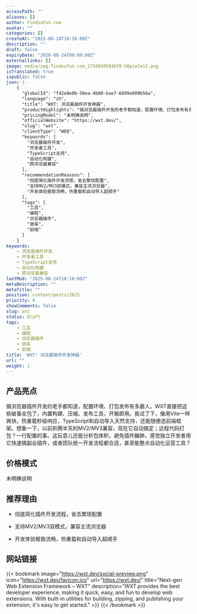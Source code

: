 ```yaml
---
accessPath: ""
aliases: []
author: FindsoFun.com
avatar: ""
categories: []
createAt: "2025-08-24T10:16:00Z"
description: ""
draft: false
expiryDate: "2026-08-24T00:00:00Z"
externallinks: []
image: media/img.findsofun.com_1756030584670-h0piwlm11.png
isTranslated: true
ispublic: false
json: |-
    {
      "globalId": "f42e8e0b-50ea-4b80-bae7-6699e809b56a",
      "language": "zh",
      "title": "WXT: 浏览器插件开发神器",
      "productHighlights": "搞浏览器插件开发的老手都知道，配置环境、打包发布有多磨人。WXT直接把这些破事全包了，内置构建、压缩、发布工具，开箱即用。我试了下，像用Vite一样爽快，热重载秒级响应，TypeScript和自动导入天然支持，还能随便选前端框架。想象一下，以前折腾半天的MV2/MV3兼容，现在它自动搞定；远程代码打包？一行配置的事。这玩意儿还能分析包体积，避免插件臃肿。感觉独立开发者用它快速搞副业插件，或者团队统一开发流程都合适，甚至能整点自动化运营工具？",
      "pricingModel": "未明确说明",
      "officialWebsite": "https://wxt.dev/",
      "slug": "wxt",
      "clientType": "WEB",
      "keywords": [
        "浏览器插件开发",
        "开发者工具",
        "TypeScript支持",
        "自动化构建",
        "跨浏览器兼容"
      ],
      "recommendationReasons": [
        "彻底简化插件开发流程，省去繁琐配置",
        "支持MV2/MV3双模式，兼容主流浏览器",
        "开发体验极致流畅，热重载和自动导入超顺手"
      ],
      "tags": [
        "工具",
        "编程",
        "浏览器插件",
        "效率",
        "前端"
      ]
    }
keywords:
    - 浏览器插件开发
    - 开发者工具
    - TypeScript支持
    - 自动化构建
    - 跨浏览器兼容
lastMod: "2025-08-24T10:16:00Z"
metaDescription: ""
metaTitle: ""
position: content/posts/2025
priority: 0
showComments: false
slug: wxt
status: Draft
tags:
    - 工具
    - 编程
    - 浏览器插件
    - 效率
    - 前端
title: 'WXT: 浏览器插件开发神器'
url: ""
weight: 1
---
```

## 产品亮点
搞浏览器插件开发的老手都知道，配置环境、打包发布有多磨人。WXT直接把这些破事全包了，内置构建、压缩、发布工具，开箱即用。我试了下，像用Vite一样爽快，热重载秒级响应，TypeScript和自动导入天然支持，还能随便选前端框架。想象一下，以前折腾半天的MV2/MV3兼容，现在它自动搞定；远程代码打包？一行配置的事。这玩意儿还能分析包体积，避免插件臃肿。感觉独立开发者用它快速搞副业插件，或者团队统一开发流程都合适，甚至能整点自动化运营工具？

## 价格模式
<!--more-->未明确说明

## 推荐理由
- 彻底简化插件开发流程，省去繁琐配置

- 支持MV2/MV3双模式，兼容主流浏览器

- 开发体验极致流畅，热重载和自动导入超顺手

## 网站链接
{{< bookmark image="https://wxt.dev/social-preview.png" icon="https://wxt.dev/favicon.ico" url="https://wxt.dev/" title="Next-gen Web Extension Framework – WXT" description="WXT provides the best developer experience, making it quick, easy, and fun to develop web extensions. With built-in utilities for building, zipping, and publishing your extension, it's easy to get started." >}}
{{< /bookmark >}}

